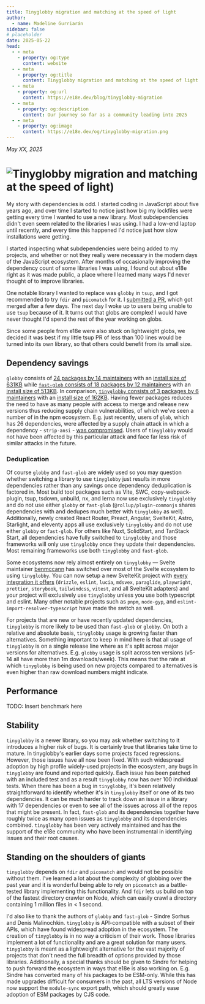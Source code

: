 ```yaml
---
title: Tinyglobby migration and matching at the speed of light
author:
  - name: Madeline Gurriarán
sidebar: false
# placeholder
date: 2025-05-22
head:
  - - meta
    - property: og:type
      content: website
  - - meta
    - property: og:title
      content: Tinyglobby migration and matching at the speed of light
  - - meta
    - property: og:url
      content: https://e18e.dev/blog/tinyglobby-migration
  - - meta
    - property: og:description
      content: Our journey so far as a community leading into 2025
  - - meta
    - property: og:image
      content: https://e18e.dev/og/tinyglobby-migration.png
---
```


_May XX, 2025_

# ![Tinyglobby migration and matching at the speed of light)](/og/tinyglobby-migration.png)

My story with dependencies is odd. I started coding in JavaScript about five years ago,
and over time I started to notice just how big my lockfiles were getting every time
I wanted to use a new library. Most subdependencies didn't even seem related to the libraries I was using.
I had a low-end laptop until recently, and every time this happened I'd notice just how slow installations were getting.

I started inspecting what subdependencies were being added to my projects, and whether or not they really were
necessary in the modern days of the JavaScript ecosystem. After months of occasionally improving the dependency count
of some libraries I was using, I found out about e18e right as it was made public, a place where I learned many
ways I'd never thought of to improve libraries.

One notable library I wanted to replace was `globby` in `tsup`, and I got recommended to try `fdir` and `picomatch`
for it. I [submitted a PR](https://github.com/egoist/tsup/pull/1158), which got merged after a few days.
The next day I woke up to users being unable to use `tsup` because of it. It turns out that globs are complex!
I would have never thought I'd spend the rest of the year working on globs.

Since some people from e18e were also stuck on lightweight globs, we decided it was best if my little tsup PR
of less than 100 lines would be turned into its own library, so that others could benefit from its small size.

## Dependency savings

`globby` consists of [24 packages by 14 maintainers](https://npmgraph.js.org/?q=globby) with an [install size of 631KB](https://pkg-size.dev/globby) while [`fast-glob` consists of 18 packages by 12 maintainers](https://npmgraph.js.org/?q=fast-glob) with an [install size of 513KB](https://pkg-size.dev/fast-glob). In comparison, [`tinyglobby` consists of 3 packages by 6 maintainers](https://npmgraph.js.org/?q=tinyglobby) with an [install size of 162KB](https://pkg-size.dev/tinyglobby). Having fewer packages reduces the need to have as many people with access to merge and release new versions thus reducing supply chain vulnerabilities, of which we've seen a number of in the npm ecosystem. E.g. just recently, users of `glob`, which has 26 dependencies, were affected by a supply chain attack in which a dependency - `strip-ansi` - [was compromised](https://socket.dev/blog/npm-author-qix-compromised-in-major-supply-chain-attack). Users of `tinyglobby` would not have been affected by this particular attack and face far less risk of similar attacks in the future.

### Deduplication

Of course `globby` and `fast-glob` are widely used so you may question whether switching a library to use `tinyglobby` just results in more dependencies rather than any savings once dependency deduplication is factored in. Most build tool packages such as Vite, SWC, copy-webpack-plugin, tsup, tsdown, unbuild, nx, and lerna now use exclusively `tinyglobby` and do not use either `globby` or `fast-glob` (`@rollup/plugin-commonjs` shares dependencies with and dedupes much better with `tinyglobby` as well). Additionally, newly created React Router, Preact, Angular, SvelteKit, Astro, Starlight, and eleventy apps all use exclusively `tinyglobby` and do not use either `globby` or `fast-glob`. For others like Nuxt, SolidStart, and TanStack Start, all dependencies have fully switched to `tinyglobby` and those frameworks will only use `tinyglobby` once they update their dependencies. Most remaining frameworks use both `tinyglobby` and `fast-glob`.

Some ecosystems now rely almost entirely on `tinyglobby` — Svelte maintainer [benmccann](https://www.benmccann.com/) has switched over most of the Svelte ecosystem to using `tinyglobby`. You can now setup a new SvelteKit project with [every integration it offers](https://svelte.dev/docs/cli/sv-add#Official-add-ons) (`drizzle`, `eslint`, `lucia`, `mdsvex`, `paraglide`, `playwright`, `prettier`, `storybook`, `tailwindcss`, `vitest`, and all SvelteKit adapters) and your project will exclusively use `tinyglobby` unless you use both typescript and eslint. Many other notable projects such as `pnpm`, `node-gyp`, and `eslint-import-resolver-typescript` have made the switch as well.

For projects that are new or have recently updated dependencies, `tinyglobby` is more likely to be used than `fast-glob` or `globby`. On both a relative and absolute basis, `tinyglobby` usage is growing faster than alternatives. Something important to keep in mind here is that all usage of `tinyglobby` is on a single release line where as it's split across major versions for alternatives. E.g. `globby` usage is split across ten versions (v5-14 all have more than 1m downloads/week). This means that the rate at which `tinyglobby` is being used on new projects compared to alternatives is even higher than raw download numbers might indicate.

## Performance

TODO: Insert benchmark here

## Stability

`tinyglobby` is a newer library, so you may ask whether switching to it introduces a higher risk of bugs. It is certainly true that libraries take time to mature. In tinyglobby's earlier days some projects faced regressions. However, those issues have all now been fixed. With such widespread adoption by high profile widely-used projects in the ecosystem, any bugs in `tinyglobby` are found and reported quickly. Each issue has been patched with an included test and as a result `tinyglobby` now has over 100 individual tests. When there has been a bug in `tinyglobby`, it's been relatively straightforward to identify whether it's in `tinyglobby` itself or one of its two dependencies. It can be much harder to track down an issue in a library with 17 dependencies or even to see all of the issues across all of the repos that might be present. In fact, `fast-glob` and its dependencies together have roughly twice as many open issues as `tinyglobby` and its dependencies combined. `tinyglobby` has been very actively maintained and has the support of the e18e community who have been instrumental in identifying issues and their root causes.

## Standing on the shoulders of giants

`tinyglobby` depends on `fdir` and `picomatch` and would not be possible without them. I've learned a lot about the complexity of globbing over the past year and it is wonderful being able to rely on `picomatch` as a battle-tested library implementing this functionality. And `fdir` lets us build on top of the fastest directory crawler on Node, which can easily crawl a directory containing 1 million files in < 1 second.

I'd also like to thank the authors of `globby` and `fast-glob` - Sindre Sorhus and Denis Malinochkin. `tinyglobby` is API-compatible with a subset of their APIs, which have found widespread adoption in the ecosystem. The creation of `tinyglobby` is in no way a criticism of their work. Those libraries implement a lot of functionality and are a great solution for many users. `tinyglobby` is meant as a lightweight alternative for the vast majority of projects that don't need the full breadth of options provided by those libraries. Additionally, a special thanks should be given to Sindre for helping to push forward the ecosystem in ways that e18e is also working on. E.g. Sindre has converted many of his packages to be ESM-only. While this has made upgrades difficult for consumers in the past, all LTS versions of Node now support the `module-sync` export path, which should greatly ease adoption of ESM packages by CJS code.

